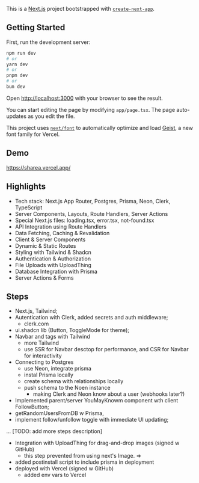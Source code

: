 This is a [Next.js](https://nextjs.org) project bootstrapped with [`create-next-app`](https://nextjs.org/docs/app/api-reference/cli/create-next-app).

## Getting Started

First, run the development server:

```bash
npm run dev
# or
yarn dev
# or
pnpm dev
# or
bun dev
```

Open [http://localhost:3000](http://localhost:3000) with your browser to see the result.

You can start editing the page by modifying `app/page.tsx`. The page auto-updates as you edit the file.

This project uses [`next/font`](https://nextjs.org/docs/app/building-your-application/optimizing/fonts) to automatically optimize and load [Geist](https://vercel.com/font), a new font family for Vercel.

## Demo
  https://sharea.vercel.app/

## Highlights
- Tech stack: Next.js App Router, Postgres, Prisma, Neon, Clerk, TypeScript
- Server Components, Layouts, Route Handlers, Server Actions
- Special Next.js files: loading.tsx, error.tsx, not-found.tsx
- API Integration using Route Handlers
- Data Fetching, Caching & Revalidation
- Client & Server Components
- Dynamic & Static Routes
- Styling with Tailwind & Shadcn
- Authentication & Authorization
- File Uploads with UploadThing
- Database Integration with Prisma
- Server Actions & Forms

## Steps
- Next.js, Tailwind;
- Autentication with Clerk, added secrets and auth middleware;
    - clerk.com
- ui.shadcn lib (Button, ToggleMode for theme);
- Navbar and tags with Tailwind
    - more Tailwind
    - use SSR for Navbar desctop for performance, and CSR for Navbar for interactivity
- Connecting to Postgres
    - use Neon, integrate prisma
    - instal Prisma locally
    - create schema with relationships locally
    - push schema to the Noen instance
        - making Clerk and Neon know about a user (webhooks later?)
- Implemented parent/server YouMayKnowm component wth client FollowButton;
- getRandomUsersFromDB w Prisma,
- implement follow/unfollow toggle with immediate UI updating;

... [TODO: add more steps description]

- Integration with UploadThing for drag-and-drop images (signed w GitHub)
    - this step prevented from using next's Image. => <img>
- added postinstall script to include prisma in deployment
- deployed with Vercel (signed w GitHub)
    - added env vars to Vercel



